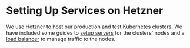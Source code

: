 # Setting Up Services on Hetzner

We use Hetzner to host our production and test Kubernetes clusters. We have included some guides to [setup servers](/docs/hetzner/setup-servers.md) for the clusters' nodes and a [load balancer](/docs/hetzner/setup-load-balancer.md) to manage traffic to the nodes.
